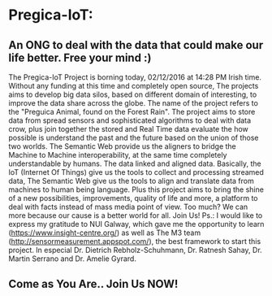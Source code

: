 # Pregica-IoT: 
## An ONG to deal with the data that could make our life better. Free your mind :)
The Pregica-IoT Project is borning today, 02/12/2016 at 14:28 PM Irish time. Without any funding at this time and completely open source, The projects aims to develop big data silos, based on different domain of interesting, to improve the data share across the globe. The name of the project refers to the "Preguica Animal, found on the Forest Rain".  The project aims to store data from spread sensors and sophisticated algorithms to deal with data crow, plus join together the stored and Real Time data evaluate the how possible is understand the past and the future based on the union of those two worlds.  The Semantic Web provide us the aligners to bridge the Machine to Machine interoperability, at the same time completely understandable by humans. The data linked and aligned data. Basically, the IoT (Internet Of Things) give us the tools to collect and processing streamed data, The Semantic Web give us the tools to align and translate data from machines to human being language.    Plus this project aims to bring the shine of a new possibilities, improvements, quality of life and more, a platform to deal with facts instead of mass media point of view. Too much? We can more because our cause is a better world for all. Join Us!  Ps.: I would like to express my gratitude to NUI Galway, which gave me the opportunity to learn (https://www.insight-centre.org/) as well as The M3 team (http://sensormeasurement.appspot.com/), the best framework to start this project. In especial Dr. Dietrich Rebholz-Schuhmann, Dr. Ratnesh Sahay, Dr. Martin Serrano and Dr. Amelie Gyrard.
## Come as You Are.. Join Us NOW!


